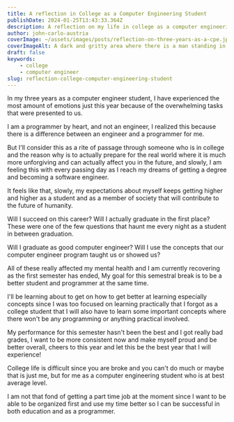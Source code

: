 ```yaml
---
title: A reflection in College as a Computer Engineering Student
publishDate: 2024-01-25T13:43:33.364Z
description: A reflection on my life in college as a computer engineering student
author: john-carlo-austria
coverImage: ~/assets/images/posts/reflection-on-three-years-as-a-cpe.jpeg
coverImageAlt: A dark and gritty area where there is a man standing in the center with light shining. (generated by AI)
draft: false
keywords:
    - college
    - computer engineer
slug: reflection-college-computer-engineering-student
---
```


In my three years as a computer engineer student, I have experienced the
most amount of emotions just this year because of the overwhelming tasks
that were presented to us.

I am a programmer by heart, and not an engineer, I realized this because
there is a difference between an engineer and a programmer for me.

But I'll consider this as a rite of passage through someone who is in
college and the reason why is to actually prepare for the real world
where it is much more unforgiving and can actually affect you in the
future, and slowly, I am feeling this with every passing day as I reach
my dreams of getting a degree and becoming a software engineer.

It feels like that, slowly, my expectations about myself keeps getting
higher and higher as a student and as a member of society that will
contribute to the future of humanity.

Will I succeed on this career? Will I actually graduate in the first
place? These were one of the few questions that haunt me every night as
a student in between graduation.

Will I graduate as good computer engineer? Will I use the concepts
that our computer engineer program taught us or showed us?

All of these really affected my mental health and I am currently
recovering as the first semester has ended, My goal for this semestral
break is to be a better student and programmer at the same time.

I'll be learning about to get on how to get better at learning
especially concepts since I was too focused on learning practically that
I forgot as a college student that I will also have to learn some
important concepts where there won't be any programming or anything
practical involved.

My performance for this semester hasn't been the best and I got
really bad grades, I want to be more consistent now and make myself
proud and be better overall, cheers to this year and let this be
the best year that I will experience!

College life is difficult since you are broke and you can't do much
or maybe that is just me, but for me as a computer engineering student
who is at best average level.

I am not that fond of getting a part time job at the moment since I
want to be able to be organized first and use my time better so I
can be successful in both education and as a programmer.
